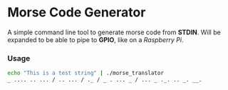 # **Morse Code Generator**

A simple command line tool to generate morse code from **STDIN**.
Will be expanded to be able to pipe to **GPIO**, like on a
_Raspberry Pi_.

### Usage
```bash
echo "This is a test string" | ./morse_translator
_ .... .. ... / .. ... / ._ / _ . ... _ / ... _ ._. .. _. __.
```
